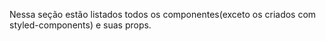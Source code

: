 Nessa seção estão listados todos os componentes(exceto os criados com styled-components) e suas props.
